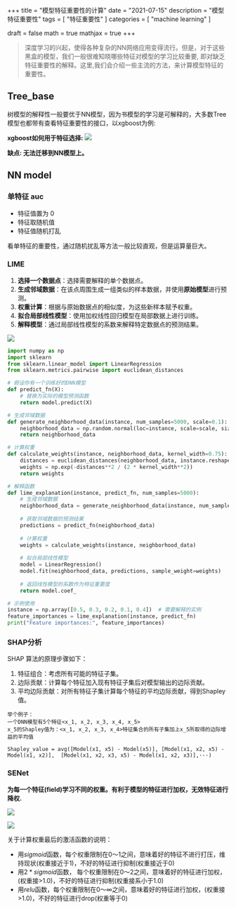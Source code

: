 +++
title = "模型特征重要性的计算"
date = "2021-07-15"
description = "模型特征重要性"
tags = [
  "特征重要性"
]
categories = [
  "machine learning"
]

draft = false
math = true
mathjax = true
+++

> 深度学习的兴起，使得各种复杂的NN网络应用变得流行。但是，对于这些黑盒的模型，我们一般很难知晓哪些特征对模型的学习比较重要, 即对缺乏特征重要性的解释。这里,我们会介绍一些主流的方法，来计算模型特征的重要性。

## Tree_base
树模型的解释性一般要优于NN模型，因为书模型的学习是可解释的，大多数Tree模型也都带有查看特征重要性的接口，以xgboost为例:

**xgboost如何用于特征选择:**
![](https://markdown-1258220306.cos.ap-shenzhen-fsi.myqcloud.com/img/xgboost4.png)

**缺点: 无法迁移到NN模型上。**


## NN model

### 单特征 auc

- 特征值置为 0
- 特征取随机值
- 特征值随机打乱

看单特征的重要性，通过随机扰乱等方法一般比较直观，但是运算量巨大。

### LIME
1. **选择一个数据点**：选择需要解释的单个数据点。
2. **生成邻域数据**：在该点周围生成一组类似的样本数据，并使用**原始模型**进行预测。
3. **权重计算**：根据与原始数据点的相似度，为这些新样本赋予权重。
4. **拟合局部线性模型**：使用加权线性回归模型在局部数据上进行训练。
5. **解释模型**：通过局部线性模型的系数来解释特定数据点的预测结果。
   
![](https://markdown-1258220306.cos.ap-shenzhen-fsi.myqcloud.com/img/lime.png)

```python
import numpy as np
import sklearn
from sklearn.linear_model import LinearRegression
from sklearn.metrics.pairwise import euclidean_distances

# 假设你有一个训练好的DNN模型
def predict_fn(X):
    # 替换为实际的模型预测函数
    return model.predict(X)

# 生成邻域数据
def generate_neighborhood_data(instance, num_samples=5000, scale=0.1):
    neighborhood_data = np.random.normal(loc=instance, scale=scale, size=(num_samples, instance.shape[0]))
    return neighborhood_data

# 计算权重
def calculate_weights(instance, neighborhood_data, kernel_width=0.75):
    distances = euclidean_distances(neighborhood_data, instance.reshape(1, -1)).ravel()
    weights = np.exp(-distances**2 / (2 * kernel_width**2))
    return weights

# 解释函数
def lime_explanation(instance, predict_fn, num_samples=5000):
    # 生成邻域数据
    neighborhood_data = generate_neighborhood_data(instance, num_samples)
    
    # 获取邻域数据的预测结果
    predictions = predict_fn(neighborhood_data)
    
    # 计算权重
    weights = calculate_weights(instance, neighborhood_data)
    
    # 拟合局部线性模型
    model = LinearRegression()
    model.fit(neighborhood_data, predictions, sample_weight=weights)
    
    # 返回线性模型的系数作为特征重要度
    return model.coef_

# 示例使用
instance = np.array([0.5, 0.3, 0.2, 0.1, 0.4])  # 需要解释的实例
feature_importances = lime_explanation(instance, predict_fn)
print("Feature importances:", feature_importances)

```

### SHAP分析

SHAP 算法的原理步骤如下：

1. 特征组合：考虑所有可能的特征子集。
2. 边际贡献：计算每个特征加入现有特征子集后对模型输出的边际贡献。
3. 平均边际贡献：对所有特征子集计算每个特征的平均边际贡献，得到Shapley值。

```
举个例子：
一个DNN模型有5个特征<x_1, x_2, x_3, x_4, x_5>
x_5的Shapley值为：<x_1, x_2, x_3, x_4>特征集合的所有子集加上x_5所取得的边际增益的平均值

Shapley_value = avg([Model(x1, x5) - Model(x5)], [Model(x1, x2, x5) - Model(x1, x2)],  [Model(x1, x2, x3, x5) - Model(x1, x2, x3)],···)
```

### SENet
**为每一个特征(field)学习不同的权重。有利于模型的特征进行加权，无效特征进行降权.**

![](https://markdown-1258220306.cos.ap-shenzhen-fsi.myqcloud.com/img/senet1.png)

![](https://markdown-1258220306.cos.ap-shenzhen-fsi.myqcloud.com/img/senet2.png)

关于计算权重最后的激活函数的说明：
- 用$sigmoid$函数，每个权重限制在$0～1$之间，意味着好的特征不进行打压，维持现状(权重接近于1)，不好的特征进行抑制(权重接近于0)
- 用$2*sigmoid$函数， 每个权重限制在$0～2$之间，意味着好的特征进行加权，(权重接>1.0)，不好的特征进行抑制(权重接系小于1.0)
- 用$relu$函数，每个权重限制在$0～\infty$之间，意味着好的特征进行加权，(权重接>1.0)，不好的特征进行drop(权重等于0)